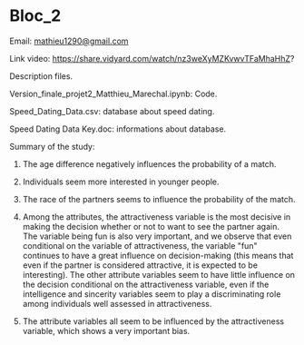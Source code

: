 # Bloc_2

Email: mathieu1290@gmail.com

Link video: https://share.vidyard.com/watch/nz3weXyMZKvwvTFaMhaHhZ?

Description files.

Version_finale_projet2_Matthieu_Marechal.ipynb: Code.

Speed_Dating_Data.csv: database about speed dating.

Speed Dating Data Key.doc: informations about database.

Summary of the study:

1) The age difference negatively influences the probability of a match.

2) Individuals seem more interested in younger people.

3) The race of the partners seems to influence the probability of the match.

4) Among the attributes, the attractiveness variable is the most decisive in making the decision whether or not to want to see the partner again. The variable being fun is also very important, and we observe that even conditional on the variable of attractiveness, the variable "fun" continues to have a great influence on decision-making (this means that even if the partner is considered attractive, it is expected to be interesting). The other attribute variables seem to have little influence on the decision conditional on the attractiveness variable, even if the intelligence and sincerity variables seem to play a discriminating role among individuals well assessed in attractiveness.

5) The attribute variables all seem to be influenced by the attractiveness variable, which shows a very important bias.
